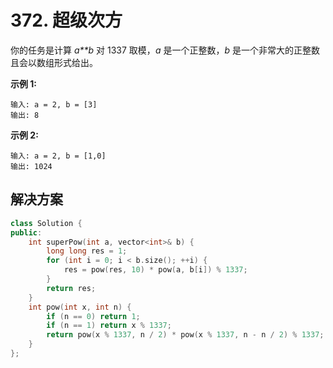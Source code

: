 # 372. 超级次方

你的任务是计算 *a**b* 对 1337 取模，*a* 是一个正整数，*b* 是一个非常大的正整数且会以数组形式给出。

**示例 1:**

```
输入: a = 2, b = [3]
输出: 8

```

**示例 2:**

```
输入: a = 2, b = [1,0]
输出: 1024
```

## 解决方案

```c++
class Solution {
public:
    int superPow(int a, vector<int>& b) {
        long long res = 1;
        for (int i = 0; i < b.size(); ++i) {
            res = pow(res, 10) * pow(a, b[i]) % 1337;
        }
        return res;
    }
    int pow(int x, int n) {
        if (n == 0) return 1;
        if (n == 1) return x % 1337;
        return pow(x % 1337, n / 2) * pow(x % 1337, n - n / 2) % 1337;
    }
};
```


